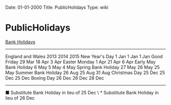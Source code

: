 Date: 01-01-2000
Title: PublicHolidays
Type: wiki


PublicHolidays 
==============





[Bank Holidays](https://www.gov.uk/bank-holidays)





  ------------------------ -------- -------- --------
  England and Wales        2013     2014     2015
  New Year's Day           1 Jan    1 Jan    1 Jan
  Good Friday              29 Mar   18 Apr   3 Apr
  Easter Monday            1 Apr    21 Apr   6 Apr
  Early May Bank Holiday   6 May    5 May    4 May
  Spring Bank Holiday      27 May   26 May   25 May
  Summer Bank Holiday      26 Aug   25 Aug   31 Aug
  Christmas Day            25 Dec   25 Dec   25 Dec
  Boxing Day               26 Dec   26 Dec   28 Dec
  ------------------------ -------- -------- --------

■ Substitute Bank Holiday in lieu of 25 Dec \\ \* Substitute Bank
Holiday in lieu of 26 Dec







